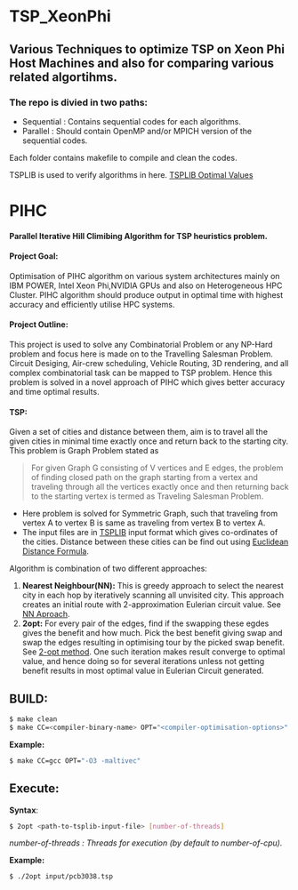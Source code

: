 # TSP_XeonPhi
## Various Techniques to optimize TSP on Xeon Phi Host Machines and also for comparing various related algortihms.

### The repo is divied in two paths:
- Sequential : Contains sequential codes for each algorithms.
- Parallel   : Should contain OpenMP and/or MPICH version of the sequential codes.

Each folder contains makefile to compile and clean the codes. 

TSPLIB is used to verify algorithms in here. <a href="https://www.iwr.uni-heidelberg.de/groups/comopt/software/TSPLIB95/STSP.html">TSPLIB Optimal Values</a>

# PIHC
#### Parallel Iterative Hill Climibing Algorithm for TSP heuristics problem.

#### Project Goal:
Optimisation of PIHC algorithm on various system architectures mainly on IBM POWER, Intel Xeon Phi,NVIDIA GPUs and also on Heterogeneous HPC Cluster. PIHC algorithm should produce output in optimal time with highest accuracy and efficiently utilise HPC systems.

#### Project Outline:
This project is used to solve any Combinatorial Problem or any NP-Hard problem and focus here is made on to the Travelling Salesman Problem. Circuit Desiging, Air-crew scheduling, Vehicle Routing, 3D rendering, and all complex combinatorial task can be mapped to TSP problem. Hence this problem is solved in a novel approach of PIHC which gives better accuracy and time optimal results.

#### TSP: 
Given a set of cities and distance between them, aim is to travel all the given cities in minimal time exactly once and return back to the starting city. This problem is Graph Problem stated as

> For given Graph G consisting of V vertices and E edges, the problem of finding closed path on the graph starting from a vertex and traveling through all the vertices exactly once and then returning back to the starting vertex is termed as Traveling Salesman Problem.

 - Here problem is solved for Symmetric Graph, such that traveling from vertex A to vertex B is same as traveling from vertex B to vertex A.
 - The input files are in [TSPLIB](https://www.iwr.uni-heidelberg.de/groups/comopt/software/TSPLIB95/) input format which gives co-ordinates of the cities. Distance between these cities can be find out using [Euclidean Distance Formula](https://en.wikipedia.org/wiki/Euclidean_distance).

Algorithm is combination of two different approaches:

 1.  **Nearest Neighbour(NN):** This is greedy approach to select the nearest city in each hop by iteratively scanning all unvisited city. This approach creates an initial route with 2-approximation Eulerian circuit value. See [NN Aproach](https://en.wikipedia.org/wiki/Nearest_neighbour_algorithm).
 2. **2opt:** For every pair of the edges, find if the swapping these egdes gives the benefit and how much. Pick the best benefit giving swap and swap the edges resulting in optimising tour by the picked swap benefit. See [2-opt method](https://en.wikipedia.org/wiki/2-opt).
One such iteration makes result converge to optimal value, and hence doing so for several iterations unless not getting benefit results in most optimal value in Eulerian Circuit generated.

## BUILD:

```sh
$ make clean
$ make CC=<compiler-binary-name> OPT="<compiler-optimisation-options>"
```
__Example:__
```sh
$ make CC=gcc OPT="-O3 -maltivec"
```


## Execute:

**Syntax**:
```sh
$ 2opt <path-to-tsplib-input-file> [number-of-threads]
```
_number-of-threads : Threads for execution (by default to number-of-cpu)._

**Example:**
```sh
$ ./2opt input/pcb3038.tsp
```

